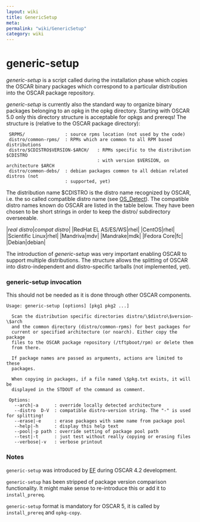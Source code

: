```yaml
---
layout: wiki
title: GenericSetup
meta: 
permalink: "wiki/GenericSetup"
category: wiki
---
```

<!-- Name: GenericSetup -->
<!-- Version: 1 -->
<!-- Author: efocht -->

# generic-setup

*generic-setup* is a script called during the installation phase which copies
the OSCAR binary packages which correspond to a particular distribution into the OSCAR
package repository.

*generic-setup* is currently also the standard way to organize binary packages belonging to an opkg in the opkg directory. Starting with OSCAR 5.0 only this directory structure is acceptable for opkgs and prereqs! The structure is (relative to the OSCAR package directory):

     SRPMS/               : source rpms location (not used by the code)
     distro/common-rpms/  : RPMs which are common to all RPM based distributions
     distro/$CDISTRO$VERSION-$ARCH/   : RPMs specific to the distribution $CDISTRO
                                      : with version $VERSION, on architecture $ARCH
     distro/common-debs/  : debian packages common to all debian related distros (not
                          : supported, yet)

The distribution name $CDISTRO is the distro name recognized by OSCAR, i.e. the so called compatible distro name (see [OS_Detect](wiki/DevOSDetect)). The compatible distro names known do OSCAR are listed in the table below. They have been chosen to be short strings in order to keep the distro/ subdirectory overseeable.

|*real distro*|*compat distro*|
|RedHat EL AS/ES/WS|rhel|
|CentOS|rhel|
|Scientific Linux|rhel|
|Mandriva|mdv|
|Mandrake|mdk|
|Fedora Core|fc|
|Debian|debian|

The introduction of *generic-setup* was very important enabling OSCAR to support multiple distributions. The structure allows the splitting of OSCAR into distro-independent and distro-specific tarballs (not implemented, yet).

### generic-setup invocation

This should not be needed as it is done through other OSCAR components.


    Usage: generic-setup [options] [pkg1 pkg2 ...]
    
      Scan the distribution specific directories distro/\$distro\$version-\$arch
      and the common directory (distro/common-rpms) for best packages for
      current or specified architecture (or noarch). Either copy the package
      files to the OSCAR package repository (/tftpboot/rpm) or delete them
      from there.
    
      If package names are passed as arguments, actions are limited to these
      packages.
    
      When copying in packages, if a file named \$pkg.txt exists, it will be
      displayed in the STDOUT of the command as comment.
    
     Options:
       --arch|-a      : override locally detected architecture
       --distro  D-V  : compatible distro-version string. The "-" is used for splitting! 
       --erase|-e     : erase packages with same name from package pool
       --help|-h      : display this help text
       --pool|-p path : override setting of package pool path
       --test|-t      : just test without really copying or erasing files
       --verbose|-v   : verbose printout
    

### Notes

`generic-setup` was introduced by [EF](wiki/ErichFocht) during OSCAR 4.2 development.

`generic-setup` has been stripped of package version comparison functionality. It might make sense to re-introduce this or add it to `install_prereq`.

`generic-setup` format is mandatory for OSCAR 5, it is called by `install_prereq` and `opkg-copy`.
